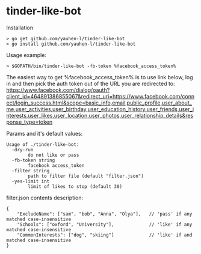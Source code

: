 # tinder-like-bot

Installation
```
> go get github.com/yauhen-l/tinder-like-bot
> go install github.com/yauhen-l/tinder-like-bot
```

Usage example:
```
> $GOPATH/bin/tinder-like-bot -fb-token %facebook_access_token%
```
The easiest way to get %facebook_access_token% is to use link below, log in and then pick the auth token out of the URL you are redirected to:
https://www.facebook.com/dialog/oauth?client_id=464891386855067&redirect_uri=https://www.facebook.com/connect/login_success.html&scope=basic_info,email,public_profile,user_about_me,user_activities,user_birthday,user_education_history,user_friends,user_interests,user_likes,user_location,user_photos,user_relationship_details&response_type=token

Params and it's default values:
```
Usage of ./tinder-like-bot:
  -dry-run
        do not like or pass
  -fb-token string
        facebook access_token
  -filter string
        path to filter file (default "filter.json")
  -yes-limit int
        limit of likes to stop (default 30)
```

filter.json contents description:
```
{
    "ExcludeName": ["sam", "bob", "Anna", "Olya"],   // 'pass' if any matched case-insensitive
    "Schools": ["oxford", "University"],             // 'like' if any matched case-insensitive
    "CommonInterests": ["dog", "skiing"]             // 'like' if and matched case-insensitive
}
```